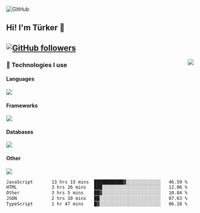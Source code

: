![GitHub](https://github.com/turkwr/turkwr/assets/63150613/e5462c44-ccab-48a0-8a33-9f1ea91ff35d)
<!-- ## Hi! I'm Türker 🖐️ -->
##  Hi! I'm Türker 👋
## [![GitHub followers](https://img.shields.io/github/followers/turkwr?color=333&label=Follow&logo=github&logoColor=fff&style=flat-square)](https://github.com/turkwr?tab=followers)
<a href="https://discord.com/users/162740870607536128">
 <img src="https://lanyard.cnrad.dev/api/162740870607536128?hideTimestamp=true&idleMessage=Just%20chillin'%20at%20the%20moment&bg=161a23&animated=true" align="right" />
</a>

### 🧠 Technologies I use
#### Languages
![](https://skillicons.dev/icons?i=js,ts,py,php,go&theme=dark&perline=6)
#### Frameworks
![](https://skillicons.dev/icons?i=next,react,nodejs,tailwind,bootstrap,express&theme=dark&perline=6)
#### Databases
![](https://skillicons.dev/icons?i=mongodb,mysql,sqlite,postgres&theme=dark&perline=6)
#### Other
![](https://skillicons.dev/icons?i=github,git,figma,photoshop,cloudflare,vercel,replit,vscode,visualstudio,discord&theme=dark&perline=6)


<!--START_SECTION:waka-->

```txt
JavaScript       13 hrs 15 mins  ███████████▓░░░░░░░░░░░░░   46.59 %
HTML             3 hrs 26 mins   ███░░░░░░░░░░░░░░░░░░░░░░   12.06 %
Other            3 hrs 5 mins    ██▓░░░░░░░░░░░░░░░░░░░░░░   10.84 %
JSON             2 hrs 10 mins   ██░░░░░░░░░░░░░░░░░░░░░░░   07.63 %
TypeScript       1 hr 47 mins    █▓░░░░░░░░░░░░░░░░░░░░░░░   06.28 %
```

<!--END_SECTION:waka-->
